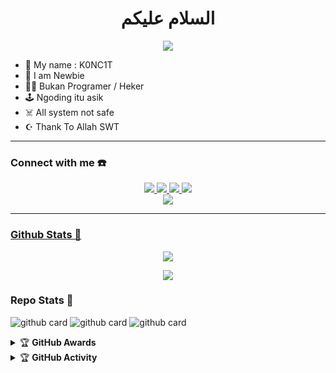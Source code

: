 <h1 align="center">السلام عليكم</h1>
<p align="center">
  <img src="https://github.com/koncit.png" />
</p>

<p align="center">

- 👤 My name : K0NC1T 
- 💌 I am Newbie 
- 👨‍💻 Bukan Programer / Heker
- 🕹️ Ngoding itu asik
- ☠️ All system not safe
- ☪️ Thank To Allah SWT 
</p>

------
### Connect with me ☎️
<p align="center">
  <a href="https://instagram.com/k0nc1t"><img src="https://img.shields.io/badge/Instagram-E4405F?style=for-the-badge&logo=instagram&logoColor=white"/> 
  <a href="https://wa.me/6281364444859"><img src="https://img.shields.io/badge/WhatsApp-25D366?style=for-the-badge&logo=whatsapp&logoColor=white" />
  <a href="https://www.facebook.com/capcinoreo"><img src="https://img.shields.io/badge/Facebook-%234267B2.svg?&style=for-the-badge&logo=facebook&logoColor=white" />
  <a href="https://t.me/alienbelijajan"><img src="https://img.shields.io/badge/Telegram-%230088cc.svg?&style=for-the-badge&logo=telegram&logoColor=white" /> <br>
  <a href="https://github.com/koncit"><img src="https://img.shields.io/badge/-GitHub-black?style=flat-square&logo=github" />
</p>

------

### Github Stats 🚀

<p align="center"><a href="https://github.com/koncit"><img src="https://github-readme-stats.vercel.app/api?username=koncit&show_icons=true&theme=radical"></a></p>
<p align="center"><a href="https://github.com/koncit"><img src="https://github-readme-stats.vercel.app/api/top-langs/?username=koncit&theme=radical&layout=compact"></a></p> 

### Repo Stats 🔭
![github card](https://github-readme-stats.vercel.app/api/pin/?username=koncit&repo=koncitbot&theme=dark)
![github card](https://github-readme-stats.vercel.app/api/pin/?username=koncit&repo=anyav3&theme=nightowl)
![github card](https://github-readme-stats.vercel.app/api/pin/?username=koncit&repo=matuku&theme=dark)



<details>
    <summary>&#127942 <b>GitHub Awards</b></summary><br/>

![Github Trophy](https://github-profile-trophy.vercel.app/?username=koncit)

</details>

<details>
    <summary>&#127942 <b>GitHub Activity</b></summary><br/>

![Metrics](https://metrics.lecoq.io/koncit?template=classic&repositories.forks=true&languages=1&languages.colors=github&languages.threshold=0%25&config.timezone=Asia%2FBatam)

</details> 
